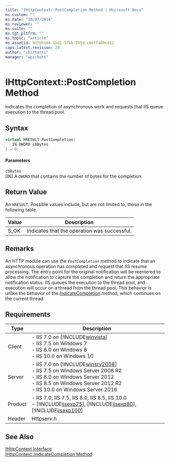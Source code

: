 ```yaml
---
title: "IHttpContext::PostCompletion Method | Microsoft Docs"
ms.custom: ""
ms.date: "10/07/2016"
ms.reviewer: ""
ms.suite: ""
ms.tgt_pltfrm: ""
ms.topic: "article"
ms.assetid: 94fb5164-1bd1-57bb-255d-cb6ff409cd12
caps.latest.revision: 20
author: "shirhatti"
manager: "wpickett"
---
```

# IHttpContext::PostCompletion Method
Indicates the completion of asynchronous work and requests that IIS queue execution to the thread pool.  
  
## Syntax  
  
```cpp  
virtual HRESULT PostCompletion(  
   IN DWORD cbBytes  
) = 0;  
```  
  
#### Parameters  
 `cbBytes`  
 [IN] A `DWORD` that contains the number of bytes for the completion.  
  
## Return Value  
 An `HRESULT`. Possible values include, but are not limited to, those in the following table.  
  
|Value|Description|  
|-----------|-----------------|  
|S_OK|Indicates that the operation was successful.|  
  
## Remarks  
 An HTTP module can use the `PostCompletion` method to indicate that an asynchronous operation has completed and request that IIS resume processing. The entry point for the original notification will be reentered to allow the notification to capture the completion and return the appropriate notification status. IIS queues the execution to the thread pool, and execution will occur on a thread from the thread pool. This behavior is unlike the behavior of the [IndicateCompletion](../../web-development-reference\webdev-native-api-reference/ihttpcontext-indicatecompletion-method.md) method, which continues on the current thread.  
  
## Requirements  
  
|Type|Description|  
|----------|-----------------|  
|Client|-   IIS 7.0 on [!INCLUDE[winvista](../../wmi-provider/includes/winvista-md.md)]<br />-   IIS 7.5 on Windows 7<br />-   IIS 8.0 on Windows 8<br />-   IIS 10.0 on Windows 10|  
|Server|-   IIS 7.0 on [!INCLUDE[winsrv2008](../../wmi-provider/includes/winsrv2008-md.md)]<br />-   IIS 7.5 on Windows Server 2008 R2<br />-   IIS 8.0 on Windows Server 2012<br />-   IIS 8.5 on Windows Server 2012 R2<br />-   IIS 10.0 on Windows Server 2016|  
|Product|-   IIS 7.0, IIS 7.5, IIS 8.0, IIS 8.5, IIS 10.0<br />-   [!INCLUDE[iisexp75](../../web-development-reference/native-code-api-reference/includes/iisexp75-md.md)], [!INCLUDE[iisexp80](../../web-development-reference/native-code-api-reference/includes/iisexp80-md.md)], [!INCLUDE[iisexp100](../../web-development-reference/native-code-api-reference/includes/iisexp100-md.md)]|  
|Header|Httpserv.h|  
  
## See Also  
 [IHttpContext Interface](../../web-development-reference\webdev-native-api-reference/ihttpcontext-interface.md)   
 [IHttpContext::IndicateCompletion Method](../../web-development-reference\webdev-native-api-reference/ihttpcontext-indicatecompletion-method.md)